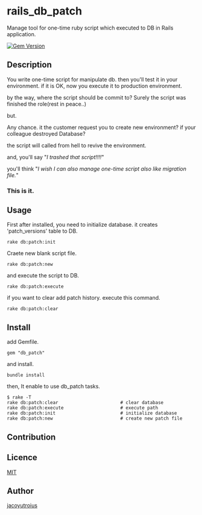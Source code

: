 # rails_db_patch
Manage tool for one-time ruby script which executed to DB in Rails application.

[![Gem Version](https://badge.fury.io/rb/db_patch.svg)](http://badge.fury.io/rb/db_patch)

## Description

You write one-time script for manipulate db.
then you'll test it in your environment. if it is OK, now you execute it to production environment.

by the way, where the script should be commit to?
Surely the script was finished the role(rest in peace..)

but.

Any chance.
it the customer request you to create new environment?
if your colleague destroyed Database?

the script will called from hell to revive the environment.

and, you'll say "*I trashed that script!!!!*"

you'll think "*I wish I can also manage one-time script also like migration file.*"


### **This is it.**


## Usage

First after installed, you need to initialize database.
it creates 'patch_versions' table to DB.

```
rake db:patch:init
```

Craete new blank script file.

```
rake db:patch:new
```

and execute the script to DB.

```
rake db:patch:execute
```


if you want to clear add patch history. execute this command.

```
rake db:patch:clear
```


## Install

add Gemfile.

```Gemfile
gem "db_patch"
```

and install.

```
bundle install
```

then, It enable to use db_patch tasks.

```
$ rake -T
rake db:patch:clear                       # clear database
rake db:patch:execute                     # execute path
rake db:patch:init                        # initialize database
rake db:patch:new                         # create new patch file
```

## Contribution

## Licence

[MIT](https://github.com/jacoyutorius/rails_db_patch/blob/master/MIT-LICENSE)

## Author

[jacoyutroius](https://github.com/jacoyutorius)